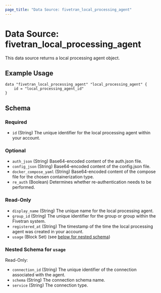 ```yaml
---
page_title: "Data Source: fivetran_local_processing_agent"
---
```


# Data Source: fivetran_local_processing_agent

This data source returns a local processing agent object.

## Example Usage

```hcl
data "fivetran_local_processing_agent" "local_processing_agent" {
    id = "local_processing_agent_id"
}
```

<!-- schema generated by tfplugindocs -->
## Schema

### Required

- `id` (String) The unique identifier for the local processing agent within your account.

### Optional

- `auth_json` (String) Base64-encoded content of the auth.json file.
- `config_json` (String) Base64-encoded content of the config.json file.
- `docker_compose_yaml` (String) Base64-encoded content of the compose file for the chosen containerization type.
- `re_auth` (Boolean) Determines whether re-authentication needs to be performed.

### Read-Only

- `display_name` (String) The unique name for the local processing agent.
- `group_id` (String) The unique identifier for the group or group within the Fivetran system.
- `registered_at` (String) The timestamp of the time the local processing agent was created in your account.
- `usage` (Block Set) (see [below for nested schema](#nestedblock--usage))

<a id="nestedblock--usage"></a>
### Nested Schema for `usage`

Read-Only:

- `connection_id` (String) The unique identifier of the connection associated with the agent.
- `schema` (String) The connection schema name.
- `service` (String) The connection type.